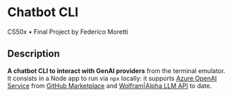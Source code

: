 # Chatbot CLI

CS50x • Final Project by Federico Moretti

## Description

**A chatbot CLI to interact with GenAI providers** from the terminal emulator. It consists in a Node app to run via `npx` locally: it supports [Azure OpenAI Service](https://github.com/marketplace/models/azure-openai/gpt-4o) from [GitHub Marketplace](https://github.com/marketplace) and [Wolfram|Alpha LLM API](https://products.wolframalpha.com/llm-api/documentation) to date.
